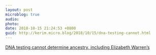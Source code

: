 ```yaml
---
layout: post
microblog: true
audio: 
photo: 
date: 2018-10-15 21:24:53 +0800
guid: http://kerim.micro.blog/2018/10/15/dna-testing-cannot.html
---
```

[DNA testing cannot determine ancestry, including Elizabeth Warren’s](http://www.slate.com/articles/technology/future_tense/2016/06/dna_testing_cannot_determine_ancestry_including_elizabeth_warren_s.html?wpsrc=sh_all_mob_tw_top)
